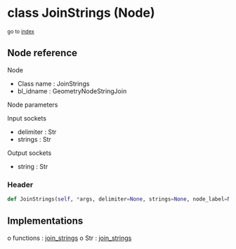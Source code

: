 # class JoinStrings (Node)

<sub>go to [index](/docs/index.md)</sub>

## Node reference

Node
 - Class name : JoinStrings
 - bl_idname : GeometryNodeStringJoin

Node parameters

Input sockets
 - delimiter : Str
 - strings : Str

Output sockets
 - string : Str

### Header

``` python
def JoinStrings(self, *args, delimiter=None, strings=None, node_label=None, node_color=None):
```

## Implementations

o functions : [join_strings](/docs/GeoNodes_classes/join_strings.md)
o Str : [join_strings](/docs/GeoNodes_classes/Str.md#join_strings) 

